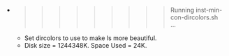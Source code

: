 * >>>>>>>>> Running inst-min-con-dircolors.sh ...
  * Set dircolors to use  to make ls more beautiful.
  * Disk size = 1244348K. Space Used = 24K.

